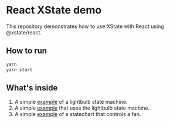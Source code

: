 # React XState demo

This repository demonstrates how to use XState with React using @xstate/react.

## How to run

```bash
yarn
yarn start
```

## What's inside

1. A simple [example](src/machine.js) of a lightbulb state machine.
1. A simple [example](src/App.js) that uses the lightbulb state machine.
1. A simple [example](example/fan-state-machine.js) of a statechart that controls a fan.

